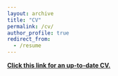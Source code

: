 ```yaml
---
layout: archive
title: "CV"
permalink: /cv/
author_profile: true
redirect_from:
  - /resume
---
```


<b>[Click this link for an up-to-date CV.](/files/Matt_Lutey_CV_1242018_edit.pdf)</b>
